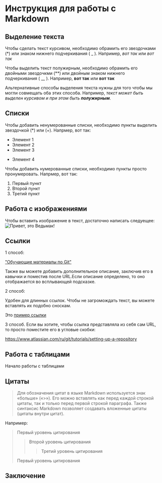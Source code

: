 # Инструкция для работы с Markdown

## Выделение текста

Чтобы сделать текст курсивом, необходимо обрамить его звездочками (*) или знаком нижнего подчеркивания ( _ ). 
Например, *вот так* или _вот так_

Чтобы выделить текст полужирным, необходимо обрамить его двойными звездочкми (**) или двойным знаком нижнего подчеркивания ( __ ). 
Например, **вот так** или __вот так__

Альтернативные способы выделения текста нужны для того чтобы мы могли совмещать оба этих способа.
Например, _текст может быть выделен курсивом и при этом быть **полужирным**_.

## Списки
Чтобы добавить ненумерованные списки, необходимо пункты выделить звездочкой (*) или (+).
Напрмер, вот так:
* Элемент 1
* Элемент 2
* Элемент 3
+ Элемент 4

Чтобы добавить нумерованные списки, необходимо пункты просто пронумеровать.
Напрмер, вот так:
1. Первый пункт
2. Второй пункт
3. Третий пункт 

## Работа с изображениями

Чтобы вставить изображение в текст, достаточно написать следуещее:
![Привет, это Ведьмак!](The_Witcher.jpg)

## Ссылки
1 способ:

["Обучающие материалы по Git"](https://www.atlassian.com/ru/git/tutorials/setting-up-a-repository "Настройка репозитория")

Также вы можете добавить дополнительное описание, заключив его в кавычки и поместив после URL.Если описание определено, то оно отображается во всплывающей подсказке.

2 способ:

Удобен для длинных ссылок. Чтобы не загромождать текст, вы можете вставлять их подобно сноскам.

Это [пример ссылки][пс]

[пс]: http://example.com/ "Дополнительное описание"

3 способ. 
Если вы хотите, чтобы ссылка представляла из себя сам URL, то просто поместите его в угловые скобки:

<https://www.atlassian.com/ru/git/tutorials/setting-up-a-repository> 

## Работа с таблицами

Начало работы с таблицами 

## Цитаты

> Для обозначения цитат в языке Markdown используется знак «больше» («>»). Его можно вставлять как перед каждой строкой цитаты, так и только перед первой строкой параграфа. Также синтаксис Markdown позволяет создавать вложенные цитаты (цитаты внутри цитат).

Например:

> Первый уровень цитирования
>> Второй уровень цитирования
>>> Третий уровень цитирования
>
>Первый уровень цитирования


## Заключение